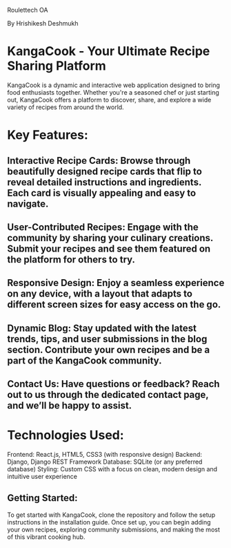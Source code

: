 Roulettech OA 

By
Hrishikesh Deshmukh


# KangaCook - Your Ultimate Recipe Sharing Platform
KangaCook is a dynamic and interactive web application designed to bring food enthusiasts together. Whether you're a seasoned chef or just starting out, KangaCook offers a platform to discover, share, and explore a wide variety of recipes from around the world.

# Key Features:
## Interactive Recipe Cards: Browse through beautifully designed recipe cards that flip to reveal detailed instructions and ingredients. Each card is visually appealing and easy to navigate.
## User-Contributed Recipes: Engage with the community by sharing your culinary creations. Submit your recipes and see them featured on the platform for others to try.
## Responsive Design: Enjoy a seamless experience on any device, with a layout that adapts to different screen sizes for easy access on the go.
## Dynamic Blog: Stay updated with the latest trends, tips, and user submissions in the blog section. Contribute your own recipes and be a part of the KangaCook community.
## Contact Us: Have questions or feedback? Reach out to us through the dedicated contact page, and we’ll be happy to assist.

# Technologies Used:
Frontend: React.js, HTML5, CSS3 (with responsive design)
Backend: Django, Django REST Framework
Database: SQLite (or any preferred database)
Styling: Custom CSS with a focus on clean, modern design and intuitive user experience

## Getting Started:
To get started with KangaCook, clone the repository and follow the setup instructions in the installation guide. Once set up, you can begin adding your own recipes, exploring community submissions, and making the most of this vibrant cooking hub.